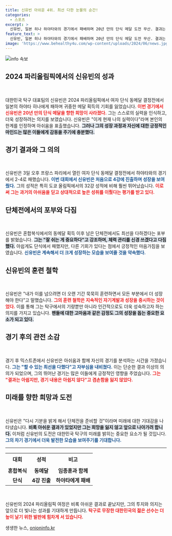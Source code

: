 ```yaml
---
title: 신유빈 아쉬운 4위. 최선 다한 눈물의 순간!
categories:
  - 스포츠
excerpt: >
  신유빈, 일본 히나 하야타와의 경기에서 패배하며 20년 만의 단식 메달 도전 무산. 결과는 아쉽지만, 내용은 자랑스럽다며 재도전을 다짐. 단체전 준비에 박차를 가할 예정이다.
feature_text: >
  신유빈, 일본 히나 하야타와의 경기에서 패배하며 20년 만의 단식 메달 도전 무산. 결과는 아쉽지만, 내용은 자랑스럽다며 재도전을 다짐. 단체전 준비에 박차를 가할 예정이다.
image: 'https://www.behealthy4u.com/wp-content/uploads/2024/06/news.jpg'
---
```


<p><img src="https://www.behealthy4u.com/wp-content/uploads/2024/06/news.jpg" alt="info 속보" /></p>

<h2 data-ke-size="size26">2024 파리올림픽에서의 신유빈의 성과</h2>

<p data-ke-size="size16">&nbsp;</p>

<p>대한민국 탁구 대표팀의 신유빈은 2024 파리올림픽에서 여자 단식 동메달 결정전에서 일본의 하야타 히나에게 패하며 귀중한 메달 획득의 기회를 잃었습니다. <b><span style="color: #ee2323;">이번 경기에서 신유빈은 20년 만의 단식 메달을 향한 희망이 사라졌다.</span></b> 그는 스스로의 실력을 인식하고, 더욱 성장하려는 의지를 보였습니다. 신유빈은 "이게 현재 나의 실력이다"라며 본인의 한계를 인정하며 아쉬움을 표출했습니다. <b><span style="background-color: #21538527;">그러나 그의 성장 과정과 자신에 대한 긍정적인 마인드는 많은 이들에게 감동을 주기에 충분했다.</span></b> </p>

<h2 data-ke-size="size26">경기 결과와 그 의의</h2>

<p data-ke-size="size16">&nbsp;</p>

<p>신유빈은 3일 오후 프랑스 파리에서 열린 여자 단식 동메달 결정전에서 하야타와의 경기에서 2-4로 패했습니다. <b><span style="color: #1a5490;">이번 대회에서 신유빈은 처음으로 4강에 진출하며 성장을 보여줬다.</span></b> 그의 성적은 특히 도쿄 올림픽에서의 32강 성적에 비해 훨씬 뛰어났습니다. <b><span style="color: #ee2323;">이로써 그는 과거의 아쉬움을 딛고 상대적으로 높은 성취를 이뤘다는 평가를 받고 있다.</span></b> </p>

<h2 data-ke-size="size26">단체전에서의 포부와 다짐</h2>

<p data-ke-size="size16">&nbsp;</p>

<p>신유빈은 혼합복식에서의 동메달 획득 이후 남은 단체전에서도 최선을 다하겠다는 포부를 밝혔습니다. <b><span style="background-color: #21538527;">그는 "잘 쉬는 게 중요하다"고 강조하며, 체력 관리를 신경 쓰겠다고 다짐했다.</span></b> 아쉽게도 단식에서 패했지만, 다른 기회가 있다는 점에서 긍정적인 마음가짐을 보였습니다. <b><span style="color: #1a5490;">신유빈은 계속해서 더 크게 성장하는 모습을 보여줄 것을 약속했다.</span></b> </p>

<h2 data-ke-size="size26">신유빈의 훈련 철학</h2>

<p data-ke-size="size16">&nbsp;</p>

<p>신유빈은 "내가 이를 넘으려면 더 오랜 기간 묵묵히 훈련하면서 모든 부분에서 더 성장해야 한다"고 말했습니다. <b><span style="color: #ee2323;">그의 훈련 철학은 지속적인 자기계발과 성장을 중시하는 것이었다.</span></b> 이를 통해 그는 탁구에서의 기량뿐만 아니라 인간적으로도 더욱 성숙하고자 하는 의지를 가지고 있습니다. <b><span style="background-color: #21538527;">팬들에 대한 고마움과 같은 감정도 그의 성장을 돕는 중요한 요소가 되고 있다.</span></b> </p>

<h2 data-ke-size="size26">경기 후의 관전 소감</h2>

<p data-ke-size="size16">&nbsp;</p>

<p>경기 후 믹스트존에서 신유빈은 아쉬움과 함께 자신의 경기를 분석하는 시간을 가졌습니다. <b><span style="color: #1a5490;">그는 "할 수 있는 최선을 다했다"고 자부심을 내비쳤다.</span></b> 이는 단순한 결과 이상의 의의가 되었으며, 그의 뛰어난 경기는 많은 이들에게 긍정적인 영향을 주었습니다. <b><span style="color: #ee2323;">그는 "결과는 아쉽지만, 경기 내용은 아쉽지 않다"고 겸손함을 잃지 않았다.</span></b> </p>

<h2 data-ke-size="size26">미래를 향한 희망과 도전</h2>

<p data-ke-size="size16">&nbsp;</p>

<p>신유빈은 "다시 기분을 밝게 해서 단체전을 준비할 것"이라며 미래에 대한 기대감을 나타냈습니다. <b><span style="background-color: #21538527;">비록 아쉬운 결과가 있었지만 그는 희망을 잃지 않고 앞으로 나아가려 합니다.</span></b> 이처럼 신유빈의 도전은 대한민국 탁구의 미래를 밝히는 중요한 요소가 될 것입니다. <b><span style="color: #1a5490;">그의 차기 경기에서 더욱 발전한 모습을 보여주기를 기대합니다.</span></b></p>

<hr>

<table style="width: 100%; border-collapse: collapse;">
    <tr>
        <td style="text-align: center; height: 40px;"><b>대회</b></td>
        <td style="text-align: center; height: 40px;"><b>성적</b></td>
        <td style="text-align: center; height: 40px;"><b>비고</b></td>
    </tr>
    <tr>
        <td style="text-align: center; height: 17px;"><b>혼합복식</b></td>
        <td style="text-align: center; height: 17px;"><b>동메달</b></td>
        <td style="text-align: center; height: 17px;"><b>임종훈과 함께</b></td>
    </tr>
    <tr>
        <td style="text-align: center; height: 17px;"><b>단식</b></td>
        <td style="text-align: center; height: 17px;"><b>4강 진출</b></td>
        <td style="text-align: center; height: 17px;"><b>하야타에게 패배</b></td>
    </tr>
</table>

<p data-ke-size="size16">&nbsp;</p> 

<p>신유빈의 2024 파리올림픽 여정은 비록 아쉬운 결과로 끝났지만, 그의 투지와 의지는 앞으로 더 빛나는 성과를 기대하게 만듭니다. <b><span style="color: #ee2323;">탁구로 무장한 대한민국의 젊은 선수는 더 높이 날기 위한 발판에 힘차게 서 있습니다.</span></b></p>
생생한 뉴스, <a href="https://onioninfo.kr" rel="dofollow">onioninfo.kr</a>


